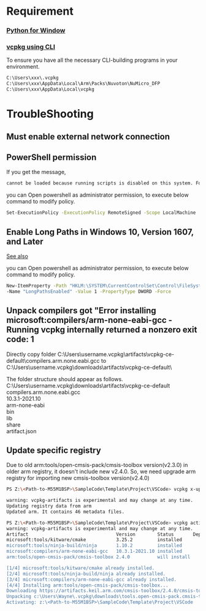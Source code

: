 # Requirement

### **[Python for Window](https://www.python.org/downloads/windows/)**

### **[vcpkg using CLI](https://github.com/Open-CMSIS-Pack/cmsis-toolbox/blob/main/docs/installation.md#vcpkg---setup-using-cli)**

To ensure you have all the necessary CLI-building programs in your environment.

```bash
C:\Users\xxx\.vcpkg
C:\Users\xxx\AppData\Local\Arm\Packs\Nuvoton\NuMicro_DFP
C:\Users\xxx\AppData\Local\vcpkg
```

# TroubleShooting

## Must enable external network connection

## PowerShell permission

If you get the message,

```bash
cannot be loaded because running scripts is disabled on this system. For more information, see about_Execution_Policies at https:/go.microsoft.com/fwlink/?LinkID=135170
```

you can Open powershell as administrator permission, to execute below command to modify policy.

```bash
Set-ExecutionPolicy -ExecutionPolicy RemoteSigned -Scope LocalMachine
```

## Enable Long Paths in Windows 10, Version 1607, and Later

[See also](https://learn.microsoft.com/en-us/windows/win32/fileio/maximum-file-path-limitation?tabs=powershell#enable-long-paths-in-windows-10-version-1607-and-later)

you can Open powershell as administrator permission, to execute below command to modify policy.

```bash
New-ItemProperty -Path "HKLM:\SYSTEM\CurrentControlSet\Control\FileSystem" `
-Name "LongPathsEnabled" -Value 1 -PropertyType DWORD -Force
```

## Unpack compilers got "Error installing microsoft:compilers/arm-none-eabi-gcc - Running vcpkg internally returned a nonzero exit code: 1

Directly copy folder C:\Users\username\.vcpkg\artifacts\vcpkg-ce-default\compilers.arm.none.eabi.gcc to
  C:\Users\username\.vcpkg\downloads\artifacts\vcpkg-ce-default\

The folder structure should appear as follows.
 C:\Users\username\.vcpkg\downloads\artifacts\vcpkg-ce-default\
  compilers.arm.none.eabi.gcc\
   10.3.1-2021.10\
    arm-none-eabi\
    bin\
    lib\
    share\
    artifact.json

## Update specific registry

Due to old arm:tools/open-cmsis-pack/cmsis-toolbox version(v2.3.0) in older arm registry, it doesn't include new v2.4.0.
So, we need upgrade arm registry for importing new cmsis-toolbox version(v2.4.0)

```bash
PS Z:\<Path-to-M55M1BSP>\SampleCode\Template\Project\VSCode> vcpkg x-update-registry arm

warning: vcpkg-artifacts is experimental and may change at any time.
Updating registry data from arm
Updated arm. It contains 46 metadata files.

PS Z:\<Path-to-M55M1BSP>\SampleCode\Template\Project\VSCode> vcpkg activate
warning: vcpkg-artifacts is experimental and may change at any time.
Artifact                                Version        Status       Dependency Summary
microsoft:tools/kitware/cmake           3.25.2         installed               Kitware's cmake tool
microsoft:tools/ninja-build/ninja       1.10.2         installed               Ninja is a small build system with a focus on speed.
microsoft:compilers/arm-none-eabi-gcc   10.3.1-2021.10 installed               GCC compiler for ARM CPUs.
arm:tools/open-cmsis-pack/cmsis-toolbox 2.4.0          will install            Arm CMSIS-Toolbox

[1/4] microsoft:tools/kitware/cmake already installed.
[2/4] microsoft:tools/ninja-build/ninja already installed.
[3/4] microsoft:compilers/arm-none-eabi-gcc already installed.
[4/4] Installing arm:tools/open-cmsis-pack/cmsis-toolbox...
Downloading https://artifacts.keil.arm.com/cmsis-toolbox/2.4.0/cmsis-toolbox-windows-amd64.zip...
Unpacking c:\Users\Wayne\.vcpkg\downloads\tools.open-cmsis-pack.cmsis-toolbox-2.4.0-(f255c6bb4c35be6fb38a4bbf755da8b4c2ee70874ec2755c824bd2b2b0628f60).zip...
Activating: z:\<Path-to-M55M1BSP>\SampleCode\Template\Project\VSCode
```
